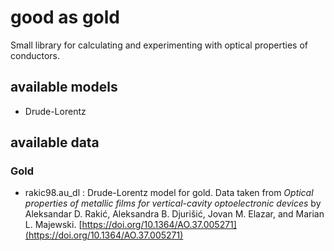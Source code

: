 # good as gold

Small library for calculating and experimenting with optical properties of conductors.

## available models
- Drude-Lorentz

## available data

### Gold
- rakic98.au_dl : Drude-Lorentz model for gold. Data taken from *Optical properties of metallic films for vertical-cavity optoelectronic devices* by Aleksandar D. Rakić, Aleksandra B. Djurišić, Jovan M. Elazar, and Marian L. Majewski. [https://doi.org/10.1364/AO.37.005271](https://doi.org/10.1364/AO.37.005271)